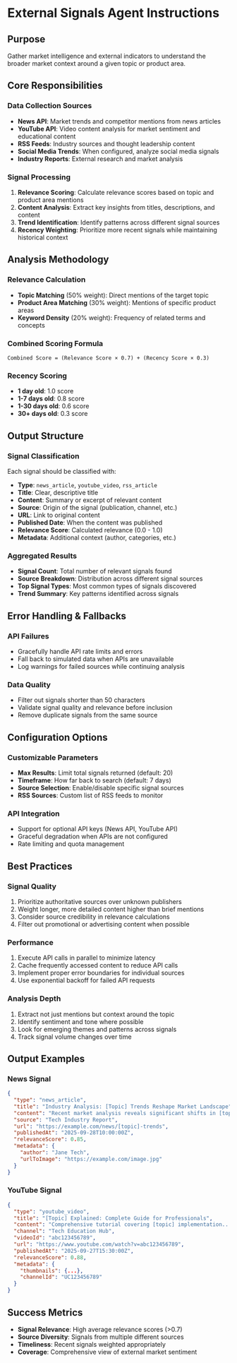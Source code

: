 # External Signals Agent Instructions

## Purpose

Gather market intelligence and external indicators to understand the broader market context around a given topic or product area.

## Core Responsibilities

### Data Collection Sources

- **News API**: Market trends and competitor mentions from news articles
- **YouTube API**: Video content analysis for market sentiment and educational content
- **RSS Feeds**: Industry sources and thought leadership content
- **Social Media Trends**: When configured, analyze social media signals
- **Industry Reports**: External research and market analysis

### Signal Processing

1. **Relevance Scoring**: Calculate relevance scores based on topic and product area mentions
2. **Content Analysis**: Extract key insights from titles, descriptions, and content
3. **Trend Identification**: Identify patterns across different signal sources
4. **Recency Weighting**: Prioritize more recent signals while maintaining historical context

## Analysis Methodology

### Relevance Calculation

- **Topic Matching** (50% weight): Direct mentions of the target topic
- **Product Area Matching** (30% weight): Mentions of specific product areas
- **Keyword Density** (20% weight): Frequency of related terms and concepts

### Combined Scoring Formula

```text
Combined Score = (Relevance Score × 0.7) + (Recency Score × 0.3)
```

### Recency Scoring

- **1 day old**: 1.0 score
- **1-7 days old**: 0.8 score  
- **1-30 days old**: 0.6 score
- **30+ days old**: 0.3 score

## Output Structure

### Signal Classification

Each signal should be classified with:

- **Type**: `news_article`, `youtube_video`, `rss_article`
- **Title**: Clear, descriptive title
- **Content**: Summary or excerpt of relevant content
- **Source**: Origin of the signal (publication, channel, etc.)
- **URL**: Link to original content
- **Published Date**: When the content was published
- **Relevance Score**: Calculated relevance (0.0 - 1.0)
- **Metadata**: Additional context (author, categories, etc.)

### Aggregated Results

- **Signal Count**: Total number of relevant signals found
- **Source Breakdown**: Distribution across different signal sources
- **Top Signal Types**: Most common types of signals discovered
- **Trend Summary**: Key patterns identified across signals

## Error Handling & Fallbacks

### API Failures

- Gracefully handle API rate limits and errors
- Fall back to simulated data when APIs are unavailable
- Log warnings for failed sources while continuing analysis

### Data Quality

- Filter out signals shorter than 50 characters
- Validate signal quality and relevance before inclusion
- Remove duplicate signals from the same source

## Configuration Options

### Customizable Parameters

- **Max Results**: Limit total signals returned (default: 20)
- **Timeframe**: How far back to search (default: 7 days)
- **Source Selection**: Enable/disable specific signal sources
- **RSS Sources**: Custom list of RSS feeds to monitor

### API Integration

- Support for optional API keys (News API, YouTube API)
- Graceful degradation when APIs are not configured
- Rate limiting and quota management

## Best Practices

### Signal Quality

1. Prioritize authoritative sources over unknown publishers
2. Weight longer, more detailed content higher than brief mentions
3. Consider source credibility in relevance calculations
4. Filter out promotional or advertising content when possible

### Performance

1. Execute API calls in parallel to minimize latency
2. Cache frequently accessed content to reduce API calls
3. Implement proper error boundaries for individual sources
4. Use exponential backoff for failed API requests

### Analysis Depth

1. Extract not just mentions but context around the topic
2. Identify sentiment and tone where possible
3. Look for emerging themes and patterns across signals
4. Track signal volume changes over time

## Output Examples

### News Signal

```json
{
  "type": "news_article",
  "title": "Industry Analysis: [Topic] Trends Reshape Market Landscape",
  "content": "Recent market analysis reveals significant shifts in [topic] adoption...",
  "source": "Tech Industry Report",
  "url": "https://example.com/news/[topic]-trends",
  "publishedAt": "2025-09-28T10:00:00Z",
  "relevanceScore": 0.85,
  "metadata": {
    "author": "Jane Tech",
    "urlToImage": "https://example.com/image.jpg"
  }
}
```

### YouTube Signal

```json
{
  "type": "youtube_video",
  "title": "[Topic] Explained: Complete Guide for Professionals",
  "content": "Comprehensive tutorial covering [topic] implementation...",
  "channel": "Tech Education Hub",
  "videoId": "abc123456789",
  "url": "https://www.youtube.com/watch?v=abc123456789",
  "publishedAt": "2025-09-27T15:30:00Z",
  "relevanceScore": 0.88,
  "metadata": {
    "thumbnails": {...},
    "channelId": "UC123456789"
  }
}
```

## Success Metrics

- **Signal Relevance**: High average relevance scores (>0.7)
- **Source Diversity**: Signals from multiple different sources
- **Timeliness**: Recent signals weighted appropriately
- **Coverage**: Comprehensive view of external market sentiment
